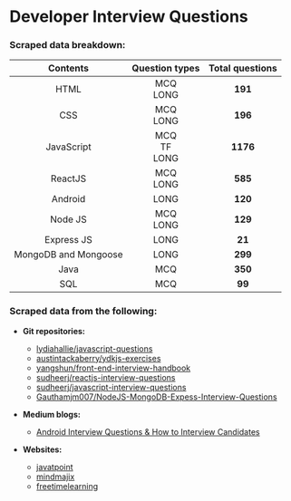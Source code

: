 # Developer Interview Questions

### Scraped data breakdown:

|       Contents       |      Question types      | Total questions |
| :------------------: | :----------------------: | :-------------: |
|         HTML         |       MCQ</br>LONG       |     **191**     |
|         CSS          |       MCQ</br>LONG       |     **196**     |
|      JavaScript      | MCQ</br>TF</br>LONG</br> |    **1176**     |
|       ReactJS        |       MCQ</br>LONG       |     **585**     |
|       Android        |           LONG           |     **120**     |
|       Node JS        |       MCQ</br>LONG       |     **129**     |
|      Express JS      |           LONG           |     **21**      |
| MongoDB and Mongoose |           LONG           |     **299**     |
|         Java         |           MCQ            |     **350**     |
|         SQL          |           MCQ            |     **99**      |

### Scraped data from the following:

- **Git repositories:**

  - [lydiahallie/javascript-questions](https://github.com/lydiahallie/javascript-questions)
  - [austintackaberry/ydkjs-exercises](https://github.com/austintackaberry/ydkjs-exercises)
  - [yangshun/front-end-interview-handbook](https://github.com/yangshun/front-end-interview-handbook)
  - [sudheerj/reactjs-interview-questions](https://github.com/sudheerj/reactjs-interview-questions#what-are-the-possible-return-types-of-render-method)
  - [sudheerj/javascript-interview-questions](https://github.com/sudheerj/javascript-interview-questions#what-are-the-possible-ways-to-create-objects-in-javascript)
  - [Gauthamjm007/NodeJS-MongoDB-Expess-Interview-Questions](https://github.com/Gauthamjm007/NodeJS-MongoDB-Expess-Interview-Questions/blob/master/README.md#table-of-contents---express-js)

- **Medium blogs:**

  - [Android Interview Questions & How to Interview Candidates](https://medium.com/@PangaraWorld/android-interview-questions-how-to-interview-candidates-1e695c2ad24f)

- **Websites:**

  - [javatpoint](https://www.javatpoint.com/)
  - [mindmajix](https://mindmajix.com/)
  - [freetimelearning](https://www.freetimelearning.com/)
